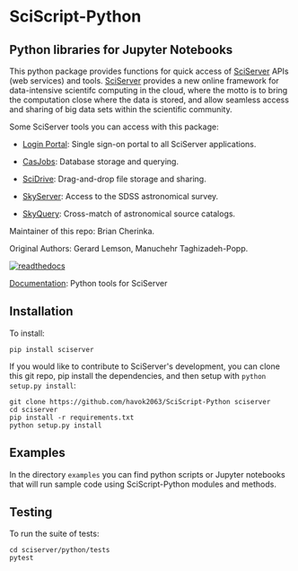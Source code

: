 # SciScript-Python

## Python libraries for Jupyter Notebooks

This python package provides functions for quick access of [SciServer](http://www.sciserver.org) APIs (web services) and tools.
[SciServer](http://www.sciserver.org) provides a new online framework for data-intensive scientifc computing in the cloud,
where the motto is to bring the computation close where the data is stored, and allow seamless access and sharing of big data sets within the scientific community.

Some SciServer tools you can access with this package:

 * [Login Portal](http://portal.sciserver.org): Single sign-on portal to all SciServer applications.

 * [CasJobs](http://skyserver.sdss.org/CasJobs): Database storage and querying.

 * [SciDrive](http://www.scidrive.org/): Drag-and-drop file storage and sharing.

 * [SkyServer](http://skyserver.sdss.org/): Access to the SDSS astronomical survey.

 * [SkyQuery](http://www.voservices.net/skyquery): Cross-match of astronomical source catalogs.

Maintainer of this repo: Brian Cherinka.

Original Authors: Gerard Lemson, Manuchehr Taghizadeh-Popp.

[![readthedocs](https://readthedocs.org/projects/docs/badge/)](http://sdss-marvin.readthedocs.io/en/latest/)

[Documentation](http://sciserver.readthedocs.io/en/latest/): Python tools for SciServer

Installation
------------

To install:

    pip install sciserver

If you would like to contribute to SciServer's development, you can clone this git repo, pip install the dependencies, and then setup with `python setup.py install`:

    git clone https://github.com/havok2063/SciScript-Python sciserver
    cd sciserver
    pip install -r requirements.txt
    python setup.py install

Examples
--------

In the directory `examples` you can find python scripts or Jupyter notebooks that will run sample code using SciScript-Python modules and methods.

Testing
-------

To run the suite of tests:

    cd sciserver/python/tests
    pytest

